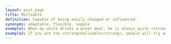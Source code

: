 ```yaml
---
layout: post_page
title: Malleable
definition: Capable of being easily changed or influenced.
synonyms: adaptable, flexible, supple
example1: When my uncle drinks a great deal, he is always quite <strong>malleable</strong> to suggestions.
example2: If you are too <strong>malleable</strong>, people will try and take advantage of you.
---
```

